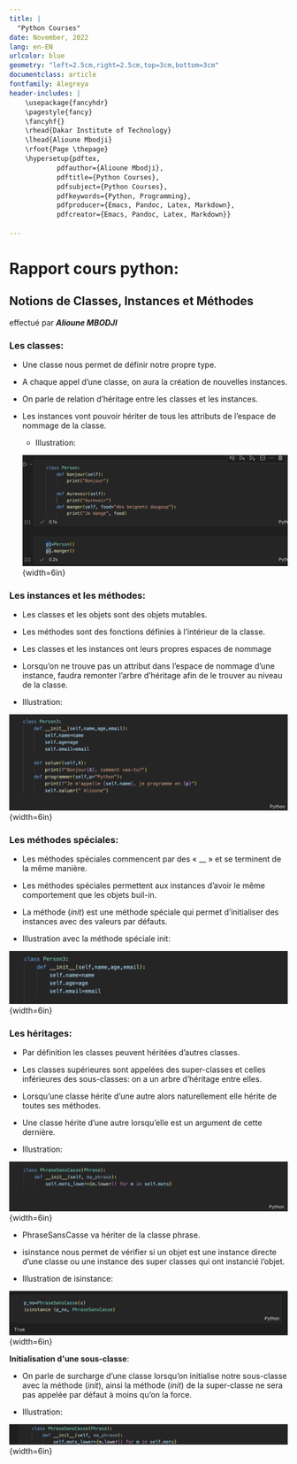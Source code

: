 ```yaml
---
title: |
  "Python Courses"
date: November, 2022
lang: en-EN
urlcolor: blue
geometry: "left=2.5cm,right=2.5cm,top=3cm,bottom=3cm"
documentclass: article
fontfamily: Alegreya
header-includes: |
    \usepackage{fancyhdr}
    \pagestyle{fancy}
    \fancyhf{}
    \rhead{Dakar Institute of Technology}
    \lhead{Alioune Mbodji}
    \rfoot{Page \thepage}
    \hypersetup{pdftex,
            pdfauthor={Alioune Mbodji},
            pdftitle={Python Courses},
            pdfsubject={Python Courses},
            pdfkeywords={Python, Programming},
            pdfproducer={Emacs, Pandoc, Latex, Markdown},
            pdfcreator={Emacs, Pandoc, Latex, Markdown}}
    
---
```

# Rapport cours python: 
## Notions de Classes, Instances et Méthodes
effectué par ***Alioune MBODJI***

### Les classes:

- Une classe nous permet de définir notre propre type.
- A chaque appel d’une classe, on aura la création de nouvelles instances.
- On parle de relation d’héritage entre les classes et les instances.
- Les instances vont pouvoir hériter de tous les attributs de l’espace de nommage de la classe.

  - Illustration:

  ![](./img/img_class.png){width=6in} 

### Les instances et les méthodes:

- Les classes et les objets sont des objets mutables.
- Les méthodes sont des fonctions définies à l’intérieur de la classe.
- Les classes et les instances ont leurs propres espaces de nommage
- Lorsqu’on ne trouve pas un attribut dans l’espace de nommage d’une instance, faudra remonter l’arbre d’héritage afin de le trouver au niveau de la classe. 
 
 - Illustration:

 ![](./img/img_inst.png){width=6in}


### Les méthodes spéciales:

- Les méthodes spéciales commencent par des « __ »  et se terminent de la même manière.
- Les méthodes spéciales permettent aux instances d’avoir le même comportement que les objets buil-in. 
- La méthode (_init_) est une méthode spéciale qui permet d’initialiser des instances avec des valeurs par défauts. 

 - Illustration avec la méthode spéciale init: 

 ![](./img/img_init.png){width=6in}


 ### Les héritages: 

- Par définition les classes peuvent héritées d’autres classes.
- Les classes supérieures sont appelées des super-classes et celles inférieures des sous-classes: on a un arbre d’héritage entre elles.
- Lorsqu’une classe hérite d’une autre alors naturellement elle hérite de toutes ses méthodes.
- Une classe hérite d’une autre lorsqu’elle est un argument de cette dernière.

 - Illustration: 

 ![](./img/img_heritage.png){width=6in}

- PhraseSansCasse va hériter de la classe phrase.
- isinstance nous permet de vérifier si un objet est une instance directe d’une classe ou une instance des super classes qui ont instancié l’objet.

 - Illustration de isinstance: 

 ![](./img/img_isinstance.png){width=6in}

 **Initialisation d'une sous-classe**:

 - On parle de surcharge d’une classe lorsqu’on initialise notre sous-classe avec la méthode (_init_), ainsi la méthode (_init_) de la super-classe ne sera pas appelée par défaut à moins qu’on la force.

  - Illustration:

  ![](./img/img_initsouscla.png){width=6in}









